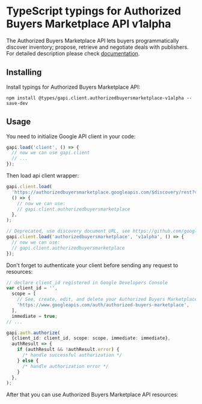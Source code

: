 # TypeScript typings for Authorized Buyers Marketplace API v1alpha

The Authorized Buyers Marketplace API lets buyers programmatically discover inventory; propose, retrieve and negotiate deals with publishers.
For detailed description please check [documentation](https://developers.google.com/authorized-buyers/apis/marketplace/reference/rest/).

## Installing

Install typings for Authorized Buyers Marketplace API:

```
npm install @types/gapi.client.authorizedbuyersmarketplace-v1alpha --save-dev
```

## Usage

You need to initialize Google API client in your code:

```typescript
gapi.load('client', () => {
  // now we can use gapi.client
  // ...
});
```

Then load api client wrapper:

```typescript
gapi.client.load(
  'https://authorizedbuyersmarketplace.googleapis.com/$discovery/rest?version=v1alpha',
  () => {
    // now we can use:
    // gapi.client.authorizedbuyersmarketplace
  },
);
```

```typescript
// Deprecated, use discovery document URL, see https://github.com/google/google-api-javascript-client/blob/master/docs/reference.md#----gapiclientloadname----version----callback--
gapi.client.load('authorizedbuyersmarketplace', 'v1alpha', () => {
  // now we can use:
  // gapi.client.authorizedbuyersmarketplace
});
```

Don't forget to authenticate your client before sending any request to resources:

```typescript
// declare client_id registered in Google Developers Console
var client_id = '',
  scope = [
    // See, create, edit, and delete your Authorized Buyers Marketplace entities.
    'https://www.googleapis.com/auth/authorized-buyers-marketplace',
  ],
  immediate = true;
// ...

gapi.auth.authorize(
  {client_id: client_id, scope: scope, immediate: immediate},
  authResult => {
    if (authResult && !authResult.error) {
      /* handle successful authorization */
    } else {
      /* handle authorization error */
    }
  },
);
```

After that you can use Authorized Buyers Marketplace API resources: <!-- TODO: make this work for multiple namespaces -->

```typescript

```
